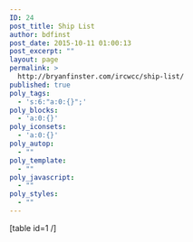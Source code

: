 ```yaml
---
ID: 24
post_title: Ship List
author: bdfinst
post_date: 2015-10-11 01:00:13
post_excerpt: ""
layout: page
permalink: >
  http://bryanfinster.com/ircwcc/ship-list/
published: true
poly_tags:
  - 's:6:"a:0:{}";'
poly_blocks:
  - 'a:0:{}'
poly_iconsets:
  - 'a:0:{}'
poly_autop:
  - ""
poly_template:
  - ""
poly_javascript:
  - ""
poly_styles:
  - ""
---
```

[table id=1 /]